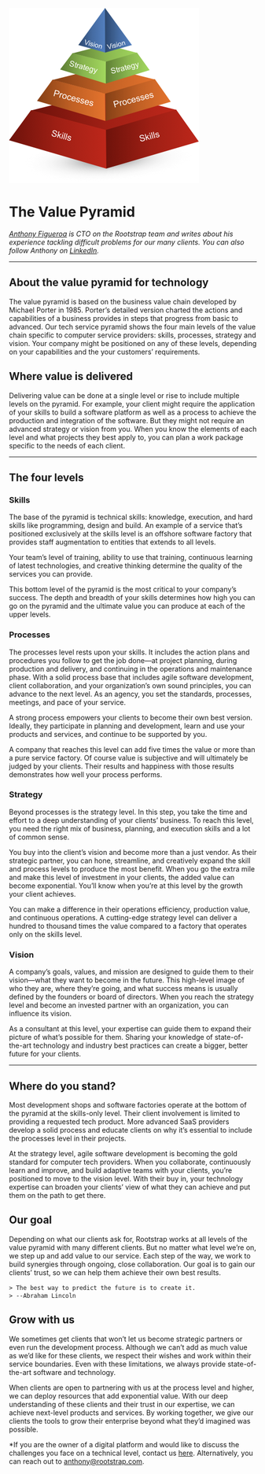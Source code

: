 ![SPSV Pyramid](images/spsv.png)

# The Value Pyramid

*[Anthony Figueroa](https://www.rootstrap.com/tech-blog/author/anthfig/) is CTO on the Rootstrap team and writes about his experience tackling difficult problems for  our many clients. You can also follow Anthony on [LinkedIn](https://uy.linkedin.com/in/figueroaanthony).*

---

## About the value pyramid for technology

The value pyramid is based on the business value chain developed by Michael Porter in 1985. Porter’s detailed version charted the actions and capabilities of a business provides in steps that progress from basic to advanced. Our tech service pyramid shows the four main levels of the value chain specific to computer service providers: skills, processes, strategy and vision. Your company might be positioned on any of these levels, depending on your capabilities and the your customers’ requirements. 

## Where value is delivered

Delivering value can be done at a single level or rise to include multiple levels on the pyramid. For example, your client might require the application of your skills to build a software platform as well as a process to achieve the production and integration of the software. But they might not require an advanced strategy or vision from you. When you know the elements of each level and what projects they best apply to, you can plan a work package specific to the needs of each client. 


---

## The four levels

### Skills 
The base of the pyramid is technical skills: knowledge, execution, and hard skills like programming, design and build. An example of a service that’s positioned exclusively at the skills level is an offshore software factory that provides staff augmentation to entities that extends to all levels. 

Your team’s level of training, ability to use that training, continuous learning of latest technologies, and creative thinking determine the quality of the services you can provide. 

This bottom level of the pyramid is the most critical to your company’s success. The depth and breadth of your skills determines how high you can go on the pyramid and the ultimate value you can produce at each of the upper levels. 

### Processes

The processes level rests upon your skills. It includes the action plans and procedures you follow to get the job done—at project planning, during production and delivery, and continuing in the operations and maintenance phase. With a solid process base that includes agile software development, client collaboration, and your organization’s own sound principles, you can advance to the next level. As an agency, you set the standards, processes, meetings, and pace of your service.

A strong process empowers your clients to become their own best version. Ideally, they participate in planning and development, learn and use your products and services, and continue to be supported by you. 

A company that reaches this level can add five times the value or more than a pure service factory. Of course value is subjective and will ultimately be judged by your clients. Their results and happiness with those results demonstrates how well your process performs. 

### Strategy

Beyond processes is the strategy level. In this step, you take the time and effort to a deep understanding of your clients’ business. To reach this level, you need the right mix of business, planning, and execution skills and a lot of common sense. 

You buy into the client’s vision and become more than a just vendor. As their strategic partner, you can hone, streamline, and creatively expand the skill and process levels to produce the most benefit. When you go the extra mile and make this level of investment in your clients, the added value can become exponential. You’ll know when you’re at this level by the growth your client achieves. 

You can make a difference in their operations efficiency, production value, and continuous operations. A cutting-edge strategy level can deliver a hundred to thousand times the value compared to a factory that operates only on the skills level.

### Vision

A company’s goals, values, and mission are designed to guide them to their vision—what they want to become in the future. This high-level image of who they are, where they’re going, and what success means is usually defined by the founders or board of directors. When you reach the strategy level and become an invested partner with an organization, you can influence its vision. 

As a consultant at this level, your expertise can guide them to expand their picture of what’s possible for them. Sharing your knowledge of state-of-the-art technology and industry best practices can create a bigger, better future for your clients. 


---

## Where do you stand?
Most development shops and software factories operate at the bottom of the pyramid at the skills-only level. Their client involvement is limited to providing a requested tech product. More advanced SaaS providers develop a solid process and educate clients on why it’s essential to include the processes level in their projects. 

At the strategy level, agile software development is becoming the gold standard for computer tech providers. When you collaborate, continuously learn and improve, and build adaptive teams with your clients, you’re positioned to move to the vision level. With their buy in, your technology expertise can broaden your clients’ view of what they can achieve and put them on the path to get there.

## Our goal 

Depending on what our clients ask for, Rootstrap works at all levels of the value pyramid with many different clients. But no matter what level we’re on, we step up and add value to our service. Each step of the way, we work to build synergies through ongoing, close collaboration. Our goal is to gain our clients’ trust, so we can help them achieve their own best results. 

	> The best way to predict the future is to create it.
	> --Abraham Lincoln


## Grow with us

We sometimes get clients that won’t let us become strategic partners or even run the development process. Although we can’t add as much value as we’d like for these clients, we respect their wishes and work within their service boundaries. Even with these limitations, we always provide state-of-the-art software and technology.

When clients are open to partnering with us at the process level and higher, we can deploy resources that add exponential value. With our deep understanding of these clients and their trust in our expertise, we can achieve next-level products and services. By working together, we give our clients the tools to grow their enterprise beyond what they’d imagined was possible.

*If you are the owner of a digital platform and would like to discuss the challenges you face on a technical level, contact us [here](https://www.rootstrap.com/contact). Alternatively, you can reach out to [anthony@rootstrap.com](mailto:anthony@rootstrap.com).